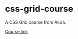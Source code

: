 # css-grid-course
A CSS Grid course from Alura.

[Course link](https://www.alura.com.br/curso-online-css-grid-layout)
